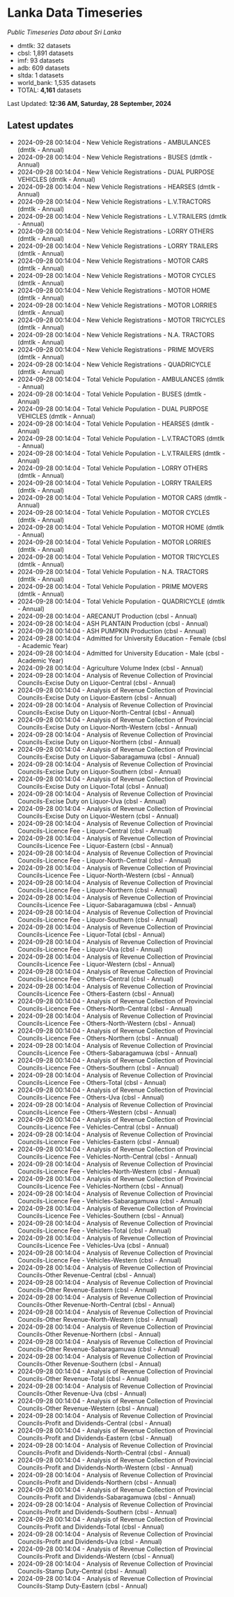 # Lanka Data Timeseries
*Public Timeseries Data about Sri Lanka*

* dmtlk: 32 datasets
* cbsl: 1,891 datasets
* imf: 93 datasets
* adb: 609 datasets
* sltda: 1 datasets
* world_bank: 1,535 datasets
* TOTAL: **4,161** datasets

Last Updated: **12:36 AM, Saturday, 28 September, 2024**

## Latest updates

* 2024-09-28 00:14:04 - New Vehicle Registrations - AMBULANCES (dmtlk - Annual)
* 2024-09-28 00:14:04 - New Vehicle Registrations - BUSES (dmtlk - Annual)
* 2024-09-28 00:14:04 - New Vehicle Registrations - DUAL PURPOSE VEHICLES (dmtlk - Annual)
* 2024-09-28 00:14:04 - New Vehicle Registrations - HEARSES (dmtlk - Annual)
* 2024-09-28 00:14:04 - New Vehicle Registrations - L.V.TRACTORS (dmtlk - Annual)
* 2024-09-28 00:14:04 - New Vehicle Registrations - L.V.TRAILERS (dmtlk - Annual)
* 2024-09-28 00:14:04 - New Vehicle Registrations - LORRY OTHERS (dmtlk - Annual)
* 2024-09-28 00:14:04 - New Vehicle Registrations - LORRY TRAILERS (dmtlk - Annual)
* 2024-09-28 00:14:04 - New Vehicle Registrations - MOTOR CARS (dmtlk - Annual)
* 2024-09-28 00:14:04 - New Vehicle Registrations - MOTOR CYCLES (dmtlk - Annual)
* 2024-09-28 00:14:04 - New Vehicle Registrations - MOTOR HOME (dmtlk - Annual)
* 2024-09-28 00:14:04 - New Vehicle Registrations - MOTOR LORRIES (dmtlk - Annual)
* 2024-09-28 00:14:04 - New Vehicle Registrations - MOTOR TRICYCLES (dmtlk - Annual)
* 2024-09-28 00:14:04 - New Vehicle Registrations - N.A. TRACTORS (dmtlk - Annual)
* 2024-09-28 00:14:04 - New Vehicle Registrations - PRIME MOVERS (dmtlk - Annual)
* 2024-09-28 00:14:04 - New Vehicle Registrations - QUADRICYCLE (dmtlk - Annual)
* 2024-09-28 00:14:04 - Total Vehicle Population - AMBULANCES (dmtlk - Annual)
* 2024-09-28 00:14:04 - Total Vehicle Population - BUSES (dmtlk - Annual)
* 2024-09-28 00:14:04 - Total Vehicle Population - DUAL PURPOSE VEHICLES (dmtlk - Annual)
* 2024-09-28 00:14:04 - Total Vehicle Population - HEARSES (dmtlk - Annual)
* 2024-09-28 00:14:04 - Total Vehicle Population - L.V.TRACTORS (dmtlk - Annual)
* 2024-09-28 00:14:04 - Total Vehicle Population - L.V.TRAILERS (dmtlk - Annual)
* 2024-09-28 00:14:04 - Total Vehicle Population - LORRY OTHERS (dmtlk - Annual)
* 2024-09-28 00:14:04 - Total Vehicle Population - LORRY TRAILERS (dmtlk - Annual)
* 2024-09-28 00:14:04 - Total Vehicle Population - MOTOR CARS (dmtlk - Annual)
* 2024-09-28 00:14:04 - Total Vehicle Population - MOTOR CYCLES (dmtlk - Annual)
* 2024-09-28 00:14:04 - Total Vehicle Population - MOTOR HOME (dmtlk - Annual)
* 2024-09-28 00:14:04 - Total Vehicle Population - MOTOR LORRIES (dmtlk - Annual)
* 2024-09-28 00:14:04 - Total Vehicle Population - MOTOR TRICYCLES (dmtlk - Annual)
* 2024-09-28 00:14:04 - Total Vehicle Population - N.A. TRACTORS (dmtlk - Annual)
* 2024-09-28 00:14:04 - Total Vehicle Population - PRIME MOVERS (dmtlk - Annual)
* 2024-09-28 00:14:04 - Total Vehicle Population - QUADRICYCLE (dmtlk - Annual)
* 2024-09-28 00:14:04 - ARECANUT Production (cbsl - Annual)
* 2024-09-28 00:14:04 - ASH PLANTAIN Production (cbsl - Annual)
* 2024-09-28 00:14:04 - ASH PUMPKIN Production (cbsl - Annual)
* 2024-09-28 00:14:04 - Admitted for University Education - Female (cbsl - Academic Year)
* 2024-09-28 00:14:04 - Admitted for University Education - Male (cbsl - Academic Year)
* 2024-09-28 00:14:04 - Agriculture Volume Index (cbsl - Annual)
* 2024-09-28 00:14:04 - Analysis of Revenue Collection of Provincial Councils-Excise Duty on Liquor-Central (cbsl - Annual)
* 2024-09-28 00:14:04 - Analysis of Revenue Collection of Provincial Councils-Excise Duty on Liquor-Eastern (cbsl - Annual)
* 2024-09-28 00:14:04 - Analysis of Revenue Collection of Provincial Councils-Excise Duty on Liquor-North-Central (cbsl - Annual)
* 2024-09-28 00:14:04 - Analysis of Revenue Collection of Provincial Councils-Excise Duty on Liquor-North-Western (cbsl - Annual)
* 2024-09-28 00:14:04 - Analysis of Revenue Collection of Provincial Councils-Excise Duty on Liquor-Northern (cbsl - Annual)
* 2024-09-28 00:14:04 - Analysis of Revenue Collection of Provincial Councils-Excise Duty on Liquor-Sabaragamuwa (cbsl - Annual)
* 2024-09-28 00:14:04 - Analysis of Revenue Collection of Provincial Councils-Excise Duty on Liquor-Southern (cbsl - Annual)
* 2024-09-28 00:14:04 - Analysis of Revenue Collection of Provincial Councils-Excise Duty on Liquor-Total (cbsl - Annual)
* 2024-09-28 00:14:04 - Analysis of Revenue Collection of Provincial Councils-Excise Duty on Liquor-Uva (cbsl - Annual)
* 2024-09-28 00:14:04 - Analysis of Revenue Collection of Provincial Councils-Excise Duty on Liquor-Western (cbsl - Annual)
* 2024-09-28 00:14:04 - Analysis of Revenue Collection of Provincial Councils-Licence Fee - Liquor-Central (cbsl - Annual)
* 2024-09-28 00:14:04 - Analysis of Revenue Collection of Provincial Councils-Licence Fee - Liquor-Eastern (cbsl - Annual)
* 2024-09-28 00:14:04 - Analysis of Revenue Collection of Provincial Councils-Licence Fee - Liquor-North-Central (cbsl - Annual)
* 2024-09-28 00:14:04 - Analysis of Revenue Collection of Provincial Councils-Licence Fee - Liquor-North-Western (cbsl - Annual)
* 2024-09-28 00:14:04 - Analysis of Revenue Collection of Provincial Councils-Licence Fee - Liquor-Northern (cbsl - Annual)
* 2024-09-28 00:14:04 - Analysis of Revenue Collection of Provincial Councils-Licence Fee - Liquor-Sabaragamuwa (cbsl - Annual)
* 2024-09-28 00:14:04 - Analysis of Revenue Collection of Provincial Councils-Licence Fee - Liquor-Southern (cbsl - Annual)
* 2024-09-28 00:14:04 - Analysis of Revenue Collection of Provincial Councils-Licence Fee - Liquor-Total (cbsl - Annual)
* 2024-09-28 00:14:04 - Analysis of Revenue Collection of Provincial Councils-Licence Fee - Liquor-Uva (cbsl - Annual)
* 2024-09-28 00:14:04 - Analysis of Revenue Collection of Provincial Councils-Licence Fee - Liquor-Western (cbsl - Annual)
* 2024-09-28 00:14:04 - Analysis of Revenue Collection of Provincial Councils-Licence Fee - Others-Central (cbsl - Annual)
* 2024-09-28 00:14:04 - Analysis of Revenue Collection of Provincial Councils-Licence Fee - Others-Eastern (cbsl - Annual)
* 2024-09-28 00:14:04 - Analysis of Revenue Collection of Provincial Councils-Licence Fee - Others-North-Central (cbsl - Annual)
* 2024-09-28 00:14:04 - Analysis of Revenue Collection of Provincial Councils-Licence Fee - Others-North-Western (cbsl - Annual)
* 2024-09-28 00:14:04 - Analysis of Revenue Collection of Provincial Councils-Licence Fee - Others-Northern (cbsl - Annual)
* 2024-09-28 00:14:04 - Analysis of Revenue Collection of Provincial Councils-Licence Fee - Others-Sabaragamuwa (cbsl - Annual)
* 2024-09-28 00:14:04 - Analysis of Revenue Collection of Provincial Councils-Licence Fee - Others-Southern (cbsl - Annual)
* 2024-09-28 00:14:04 - Analysis of Revenue Collection of Provincial Councils-Licence Fee - Others-Total (cbsl - Annual)
* 2024-09-28 00:14:04 - Analysis of Revenue Collection of Provincial Councils-Licence Fee - Others-Uva (cbsl - Annual)
* 2024-09-28 00:14:04 - Analysis of Revenue Collection of Provincial Councils-Licence Fee - Others-Western (cbsl - Annual)
* 2024-09-28 00:14:04 - Analysis of Revenue Collection of Provincial Councils-Licence Fee - Vehicles-Central (cbsl - Annual)
* 2024-09-28 00:14:04 - Analysis of Revenue Collection of Provincial Councils-Licence Fee - Vehicles-Eastern (cbsl - Annual)
* 2024-09-28 00:14:04 - Analysis of Revenue Collection of Provincial Councils-Licence Fee - Vehicles-North-Central (cbsl - Annual)
* 2024-09-28 00:14:04 - Analysis of Revenue Collection of Provincial Councils-Licence Fee - Vehicles-North-Western (cbsl - Annual)
* 2024-09-28 00:14:04 - Analysis of Revenue Collection of Provincial Councils-Licence Fee - Vehicles-Northern (cbsl - Annual)
* 2024-09-28 00:14:04 - Analysis of Revenue Collection of Provincial Councils-Licence Fee - Vehicles-Sabaragamuwa (cbsl - Annual)
* 2024-09-28 00:14:04 - Analysis of Revenue Collection of Provincial Councils-Licence Fee - Vehicles-Southern (cbsl - Annual)
* 2024-09-28 00:14:04 - Analysis of Revenue Collection of Provincial Councils-Licence Fee - Vehicles-Total (cbsl - Annual)
* 2024-09-28 00:14:04 - Analysis of Revenue Collection of Provincial Councils-Licence Fee - Vehicles-Uva (cbsl - Annual)
* 2024-09-28 00:14:04 - Analysis of Revenue Collection of Provincial Councils-Licence Fee - Vehicles-Western (cbsl - Annual)
* 2024-09-28 00:14:04 - Analysis of Revenue Collection of Provincial Councils-Other Revenue-Central (cbsl - Annual)
* 2024-09-28 00:14:04 - Analysis of Revenue Collection of Provincial Councils-Other Revenue-Eastern (cbsl - Annual)
* 2024-09-28 00:14:04 - Analysis of Revenue Collection of Provincial Councils-Other Revenue-North-Central (cbsl - Annual)
* 2024-09-28 00:14:04 - Analysis of Revenue Collection of Provincial Councils-Other Revenue-North-Western (cbsl - Annual)
* 2024-09-28 00:14:04 - Analysis of Revenue Collection of Provincial Councils-Other Revenue-Northern (cbsl - Annual)
* 2024-09-28 00:14:04 - Analysis of Revenue Collection of Provincial Councils-Other Revenue-Sabaragamuwa (cbsl - Annual)
* 2024-09-28 00:14:04 - Analysis of Revenue Collection of Provincial Councils-Other Revenue-Southern (cbsl - Annual)
* 2024-09-28 00:14:04 - Analysis of Revenue Collection of Provincial Councils-Other Revenue-Total (cbsl - Annual)
* 2024-09-28 00:14:04 - Analysis of Revenue Collection of Provincial Councils-Other Revenue-Uva (cbsl - Annual)
* 2024-09-28 00:14:04 - Analysis of Revenue Collection of Provincial Councils-Other Revenue-Western (cbsl - Annual)
* 2024-09-28 00:14:04 - Analysis of Revenue Collection of Provincial Councils-Profit and Dividends-Central (cbsl - Annual)
* 2024-09-28 00:14:04 - Analysis of Revenue Collection of Provincial Councils-Profit and Dividends-Eastern (cbsl - Annual)
* 2024-09-28 00:14:04 - Analysis of Revenue Collection of Provincial Councils-Profit and Dividends-North-Central (cbsl - Annual)
* 2024-09-28 00:14:04 - Analysis of Revenue Collection of Provincial Councils-Profit and Dividends-North-Western (cbsl - Annual)
* 2024-09-28 00:14:04 - Analysis of Revenue Collection of Provincial Councils-Profit and Dividends-Northern (cbsl - Annual)
* 2024-09-28 00:14:04 - Analysis of Revenue Collection of Provincial Councils-Profit and Dividends-Sabaragamuwa (cbsl - Annual)
* 2024-09-28 00:14:04 - Analysis of Revenue Collection of Provincial Councils-Profit and Dividends-Southern (cbsl - Annual)
* 2024-09-28 00:14:04 - Analysis of Revenue Collection of Provincial Councils-Profit and Dividends-Total (cbsl - Annual)
* 2024-09-28 00:14:04 - Analysis of Revenue Collection of Provincial Councils-Profit and Dividends-Uva (cbsl - Annual)
* 2024-09-28 00:14:04 - Analysis of Revenue Collection of Provincial Councils-Profit and Dividends-Western (cbsl - Annual)
* 2024-09-28 00:14:04 - Analysis of Revenue Collection of Provincial Councils-Stamp Duty-Central (cbsl - Annual)
* 2024-09-28 00:14:04 - Analysis of Revenue Collection of Provincial Councils-Stamp Duty-Eastern (cbsl - Annual)